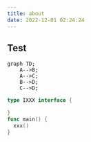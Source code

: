 ```yaml
---
title: about
date: 2022-12-01 02:24:24
---
```


## Test

```mermaid
graph TD;
    A-->B;
    A-->C;
    B-->D;
    C-->D;
```

``` go
type IXXX interface {

}
func main() {
  xxx()
}


```